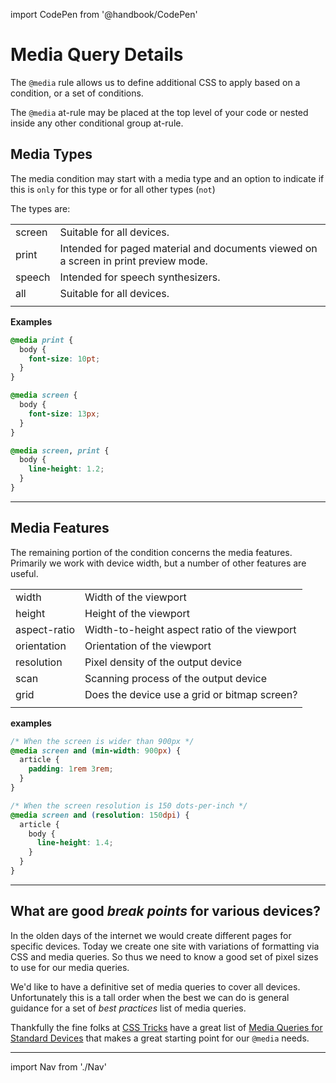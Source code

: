 import CodePen from '@handbook/CodePen'

# Media Query Details

The `@media` rule allows us to define additional CSS to apply based on a condition, or a set of conditions.

The `@media` at-rule may be placed at the top level of your code or nested inside any other conditional group at-rule.

## Media Types

The media condition may start with a media type and an option to indicate if this is `only` for this type or for all other types (`not`)

The types are:

|        |                                                                                     |
| ------ | ----------------------------------------------------------------------------------- |
| screen | Suitable for all devices.                                                           |
| print  | Intended for paged material and documents viewed on a screen in print preview mode. |
| speech | Intended for speech synthesizers.                                                   |
| all    | Suitable for all devices.                                                           |
|        |                                                                                     |

**Examples**

```css
@media print {
  body {
    font-size: 10pt;
  }
}

@media screen {
  body {
    font-size: 13px;
  }
}

@media screen, print {
  body {
    line-height: 1.2;
  }
}
```

---

## Media Features

The remaining portion of the condition concerns the media features. Primarily we work with device width, but a number of other features are useful.

|              |                                              |
| ------------ | -------------------------------------------- |
| width        | Width of the viewport                        |
| height       | Height of the viewport                       |
| aspect-ratio | Width-to-height aspect ratio of the viewport |
| orientation  | Orientation of the viewport                  |
| resolution   | Pixel density of the output device           |
| scan         | Scanning process of the output device        |
| grid         | Does the device use a grid or bitmap screen? |
|              |                                              |

**examples**

```css
/* When the screen is wider than 900px */
@media screen and (min-width: 900px) {
  article {
    padding: 1rem 3rem;
  }
}

/* When the screen resolution is 150 dots-per-inch */
@media screen and (resolution: 150dpi) {
  article {
    body {
      line-height: 1.4;
    }
  }
}
```

---

## What are good _break points_ for various devices?

In the olden days of the internet we would create different pages for specific devices. Today we create one site with variations of formatting via CSS and media queries. So thus we need to know a good set of pixel sizes to use for our media queries.

We'd like to have a definitive set of media queries to cover all devices. Unfortunately this is a tall order when the best we can do is general guidance for a set of _best practices_ list of media queries.

Thankfully the fine folks at [CSS Tricks](https://css-tricks.com) have a great list of [Media Queries for Standard Devices](https://css-tricks.com/snippets/css/media-queries-for-standard-devices/) that makes a great starting point for our `@media` needs.

---

import Nav from './Nav'

<Nav/>
